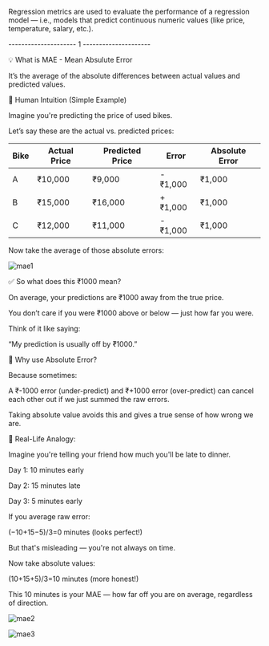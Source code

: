 Regression metrics are used to evaluate the performance of a regression model — 
i.e., models that predict continuous numeric values (like price, temperature, salary, etc.). 

--------------------- 1 ---------------------

💡 What is MAE - Mean Absulute Error

It’s the average of the absolute differences between actual values and predicted values.

🧠 Human Intuition (Simple Example)

Imagine you're predicting the price of used bikes.

Let’s say these are the actual vs. predicted prices:

| Bike | Actual Price | Predicted Price | Error   | Absolute Error |
| ---- | ------------ | --------------- | ------- | -------------- |
| A    | ₹10,000      | ₹9,000          | -₹1,000 | ₹1,000         |
| B    | ₹15,000      | ₹16,000         | +₹1,000 | ₹1,000         |
| C    | ₹12,000      | ₹11,000         | -₹1,000 | ₹1,000         |


Now take the average of those absolute errors:

![mae1](https://github.com/user-attachments/assets/4230dddb-7ec6-4906-a646-24e695ee8993)

✅ So what does this ₹1000 mean?

On average, your predictions are ₹1000 away from the true price.

You don’t care if you were ₹1000 above or below — just how far you were.

Think of it like saying:

“My prediction is usually off by ₹1000.”

🧭 Why use Absolute Error?

Because sometimes:

A ₹-1000 error (under-predict) and ₹+1000 error (over-predict) can cancel each other out if we just summed the raw errors.

Taking absolute value avoids this and gives a true sense of how wrong we are.

💬 Real-Life Analogy:

Imagine you're telling your friend how much you'll be late to dinner.

Day 1: 10 minutes early

Day 2: 15 minutes late

Day 3: 5 minutes early

If you average raw error:

(−10+15−5)/3=0 minutes (looks perfect!)

But that's misleading — you're not always on time.

Now take absolute values:

(10+15+5)/3=10 minutes (more honest!)

This 10 minutes is your MAE — how far off you are on average, regardless of direction.

![mae2](https://github.com/user-attachments/assets/caa57d95-492a-46d2-b671-6bc6f186c509)

![mae3](https://github.com/user-attachments/assets/729de062-0ade-47b8-abe8-d22541af4f54)

